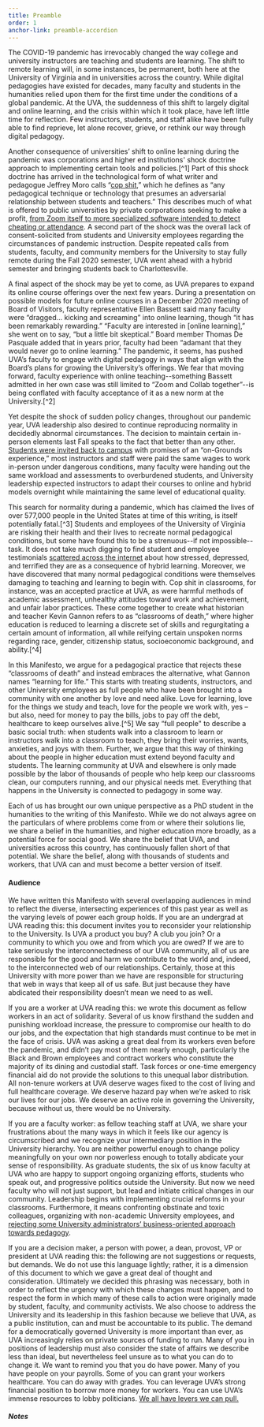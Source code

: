 ```yaml
---
title: Preamble
order: 1
anchor-link: preamble-accordion
---
```



The COVID-19 pandemic has irrevocably changed the way college and university instructors are teaching and students are learning. The shift to remote learning will, in some instances, be permanent, both here at the University of Virginia and in universities across the country. While digital pedagogies have existed for decades, many faculty and students in the humanities relied upon them for the first time under the conditions of a global pandemic. At the UVA, the suddenness of this shift to largely digital and online learning, and the crisis within which it took place, have left little time for reflection. Few instructors, students, and staff alike have been fully able to find reprieve, let alone recover, grieve, or rethink our way through digital pedagogy.

Another consequence of universities’ shift to online learning during the pandemic was corporations and higher ed institutions' shock doctrine approach to implementing certain tools and policies.[^1] Part of this shock doctrine has arrived in the technological form of what writer and pedagogue Jeffrey Moro calls “<a href="https://jeffreymoro.com/blog/2020-02-13-against-cop-shit/">cop shit</a>,” which he defines as “any pedagogical technique or technology that presumes an adversarial relationship between students and teachers.” This describes much of what is offered to public universities by private corporations seeking to make a profit, <a href="https://www.cavalierdaily.com/article/2020/11/professors-implement-anti-cheating-software-diversify-exam-questions-in-effort-to-discourage-cheating-ahead-of-finals">from Zoom itself to more specialized software intended to detect cheating or attendance</a>. A second part of the shock was the overall lack of consent-solicited from students and University employees regarding the circumstances of pandemic instruction. Despite repeated calls from students, faculty, and community members for the University to stay fully remote during the Fall 2020 semester, UVA went ahead with a hybrid semester and bringing students back to Charlottesville.

A final aspect of the shock may be yet to come, as UVA prepares to expand its online course offerings over the next few years. During a presentation on possible models for future online courses in a December 2020 meeting of Board of Visitors, faculty representative Ellen Bassett said many faculty were “dragged… kicking and screaming” into online learning, though “it has been remarkably rewarding.” “Faculty are interested in [online learning],” she went on to say, “but a little bit skeptical.” Board member Thomas De Pasquale added that in years prior, faculty had been “adamant that they would never go to online learning.” The pandemic, it seems, has pushed UVA’s faculty to engage with digital pedagogy in ways that align with the Board’s plans for growing the University’s offerings. We fear that moving forward, faculty experience with online teaching--something Bassett admitted in her own case was still limited to “Zoom and Collab together”--is being conflated with faculty acceptance of it as a new norm at the University.[^2]

Yet despite the shock of sudden policy changes, throughout our pandemic year, UVA leadership also desired to continue reproducing normality in decidedly abnormal circumstances. The decision to maintain certain in-person elements last Fall speaks to the fact that better than any other. <a href="https://news.virginia.edu/content/uva-outlines-return-grounds-plan-fall-academic-semester?utm_source=UVAThisMonth&utm_medium=email&utm_campaign=UVAThisMonth_06-20">Students were invited back to campus</a> with promises of an “on-Grounds experience,” most instructors and staff were paid the same wages to work in-person under dangerous conditions, many faculty were handing out the same workload and assessments to overburdened students, and University leadership expected instructors to adapt their courses to online and hybrid models overnight while maintaining the same level of educational quality.

This search for normality during a pandemic, which has claimed the lives of over <span id='covidDeaths'>577,000</span> people in the United States at time of this writing, is itself potentially fatal.[^3] Students and employees of the University of Virginia are risking their health and their lives to recreate normal pedagogical conditions, but some have found this to be a strenuous--if not impossible--task. It does not take much digging to find student and employee testimonials <a href="/data">scattered across the internet</a> about how stressed, depressed, and terrified they are as a consequence of hybrid learning. Moreover, we have discovered that many normal pedagogical conditions were themselves damaging to teaching and learning to begin with. Cop shit in classrooms, for instance, was an accepted practice at UVA, as were harmful methods of academic assessment, unhealthy attitudes toward work and achievement, and unfair labor practices. These come together to create what historian and teacher Kevin Gannon refers to as “classrooms of death,” where higher education is reduced to learning a discrete set of skills and regurgitating a certain amount of information, all while reifying certain unspoken norms regarding race, gender, citizenship status, socioeconomic background, and ability.[^4]

In this Manifesto, we argue for a pedagogical practice that rejects these “classrooms of death” and instead embraces the alternative, what Gannon names “learning for life.” This starts with treating students, instructors, and other University employees as full people who have been brought into a community with one another by love and need alike. Love for learning, love for the things we study and teach, love for the people we work with, yes – but also, need for money to pay the bills, jobs to pay off the debt, healthcare to keep ourselves alive.[^5] We say “full people" to describe a basic social truth: when students walk into a classroom to learn or instructors walk into a classroom to teach, they bring their worries, wants, anxieties, and joys with them. Further, we argue that this way of thinking about the people in higher education must extend beyond faculty and students. The learning community at UVA and elsewhere is only made possible by the labor of thousands of people who help keep our classrooms clean, our computers running, and our physical needs met. Everything that happens in the University is connected to pedagogy in some way.

Each of us has brought our own unique perspective as a PhD student in the humanities to the writing of this Manifesto. While we do not always agree on the particulars of where problems come from or where their solutions lie, we share a belief in the humanities, and higher education more broadly, as a potential force for social good. We share the belief that UVA, and universities across this country, has continuously fallen short of that potential. We share the belief, along with thousands of students and workers, that UVA can and must become a better version of itself.

<h4>Audience</h4>

We have written this Manifesto with several overlapping audiences in mind to reflect the diverse, intersecting experiences of this past year as well as the varying levels of power each group holds. If you are an undergrad at UVA reading this: this document invites you to reconsider your relationship to the University. Is UVA a product you buy? A club you join? Or a community to which you owe and from which you are owed? If we are to take seriously the interconnectedness of our UVA community, all of us are responsible for the good and harm we contribute to the world and, indeed, to the interconnected web of our relationships. Certainly, those at this University with more power than we have are responsible for structuring that web in ways that keep all of us safe. But just because they have abdicated their responsibility doesn’t mean we need to as well.

If you are a worker at UVA reading this: we wrote this document as fellow workers in an act of solidarity. Several of us know firsthand the sudden and punishing workload increase, the pressure to compromise our health to do our jobs, and the expectation that high standards must continue to be met in the face of crisis. UVA was asking a great deal from its workers even before the pandemic, and didn’t pay most of them nearly enough, particularly the Black and Brown employees and contract workers who constitute the majority of its dining and custodial staff. Task forces or one-time emergency financial aid do not provide the solutions to this unequal labor distribution. All non-tenure workers at UVA deserve wages fixed to the cost of living and full healthcare coverage. We deserve hazard pay when we’re asked to risk our lives for our jobs. We deserve an active role in governing the University, because without us, there would be no University.

If you are a faculty worker: as fellow teaching staff at UVA, we share your frustrations about the many ways in which it feels like our agency is circumscribed and we recognize your intermediary position in the University hierarchy. You are neither powerful enough to change policy meaningfully on your own nor powerless enough to totally abdicate your sense of responsibility. As graduate students, the six of us know faculty at UVA who are happy to support ongoing organizing efforts, students who speak out, and progressive politics outside the University. But now we need faculty who will not just support, but lead and initiate critical changes in our community. Leadership begins with implementing crucial reforms in your classrooms. Furthermore, it means confronting obstinate and toxic colleagues, organizing with non-academic University employees, and <a href="https://docs.google.com/document/d/1r22kROjQ2qyeXc8t_FUbvcSh5eYAslhiVeZkuuBvBpA/edit">rejecting some University administrators’ business-oriented approach towards pedagogy</a>.

If you are a decision maker, a person with power, a dean, provost, VP or president at UVA reading this: the following are not suggestions or requests, but demands. We do not use this language lightly; rather, it is a dimension of this document to which we gave a great deal of thought and consideration. Ultimately we decided this phrasing was necessary, both in order to reflect the urgency with which these changes must happen, and to respect the form in which many of these calls to action were originally made by student, faculty, and community activists. We also choose to address the University and its leadership in this fashion because we believe that UVA, as a public institution, can and must be accountable to its public. The demand for a democratically governed University is more important than ever, as UVA increasingly relies on private sources of funding to run.  Many of you in positions of leadership must also consider the state of affairs we describe less than ideal, but nevertheless feel unsure as to what you can do to change it. We want to remind you that you do have power. Many of you have people on your payrolls. Some of you can grant your workers healthcare. You can do away with grades. You can leverage UVA’s strong financial position to borrow more money for workers.  You can use UVA’s immense resources to lobby politicians. <a href="https://lareviewofbooks.org/article/we-all-have-levers-we-can-pull-reforming-graduate-education">We all have levers we can pull.</a>

<script>
    // load json from session storage and parse json object 
    var deathSpan = document.getElementById('covidDeaths'); 
    // grab data from browser memory
    var CovidData = JSON.parse(sessionStorage.getItem('CovidData')); 
    // get totalDeaths count and turn into 123,456 format
    var totalDeaths = CovidData[0].totalDeaths.toLocaleString(); 
    // insert formatted number into span
    deathSpan.replaceWith(totalDeaths); 
</script> 

<h4><i>Notes</i></h4>

<!--[^1]: “Shock doctrine” as defined by journalist Naomi Klein is the practice of using disasters, social upheaval, or other instances of crisis to push through aggressive neoliberal reforms such as privatization and social austerity.
[^2]: Board of Visitors Board Meeting – December 2020 Meeting, 2020, <a href="https://www.youtube.com/watch?v=HJnGlmaSKEY">https://www.youtube.com/watch?v=HJnGlmaSKEY</a>.
[^3]: weiseng, “COVID-19 Corona Tracker,” Corona Tracker, accessed April 29, 2021, <a href="https://www.coronatracker.com">https://www.coronatracker.com</a>.
[^4]: Kevin M. Gannon, <i>Radical Hope: A Teaching Manifesto, Teaching and Learning in Higher Education</i> (Morgantown: West Virginia University Press, 2020), 17.
[^5]: We draw here from the work of several scholars of labor and higher education; namely, Fred Moten and Stefano Harney, who write in “The University and the Undercommons”: “The university needs teaching labor, despite itself,” yet disavows those who “teach for food” as occupying a temporary (and distasteful) stage of being. Katina Rogers builds on this argument in <i>Putting the Humanities PhD to Work</i> to describe the ways in which love for teaching--and for academic work more generally--is pitted against these base material realities and used as justification when employers fail to meet them: “The rhetoric of love is one of the mechanisms that can lead people to endure underemployment, insufficient wages, and poor working conditions.” See Stefano Harney and Fred Moten, <i>The Undercommons: Fugitive Planning & Black Study</i> (Wivenhoe: Minor Compositions, 2013), 33; Katina L. Rogers, <i>Putting the Humanities PhD to Work: Thriving in and beyond the Classroom</i> (Durham: Duke University Press, 2020), 21-23.-->